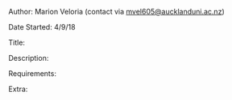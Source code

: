 Author: Marion Veloria (contact via mvel605@aucklanduni.ac.nz)

Date Started: 4/9/18

Title:

Description:

Requirements:

Extra:
